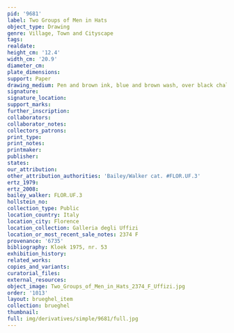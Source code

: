 ```yaml
---
pid: '9681'
label: Two Groups of Men in Hats
object_type: Drawing
genre: Village, Town and Cityscape
tags: 
realdate: 
height_cm: '12.4'
width_cm: '20.9'
diameter_cm: 
plate_dimensions: 
support: Paper
drawing_medium: Pen and brown ink, blue and brown wash, over black chalk
signature: 
signature_location: 
support_marks: 
further_inscription: 
collaborators: 
collaborator_notes: 
collectors_patrons: 
print_type: 
print_notes: 
printmaker: 
publisher: 
states: 
our_attribution: 
other_attribution_authorities: 'Bailey/Walker cat. #FLOR.UF.3'
ertz_1979: 
ertz_2008: 
bailey_walker: FLOR.UF.3
hollstein_no: 
collection_type: Public
location_country: Italy
location_city: Florence
location_collection: Galleria degli Uffizi
location_or_most_recent_sale_notes: 2374 F
provenance: '6735'
bibliography: Kloek 1975, nr. 53
exhibition_history: 
related_works: 
copies_and_variants: 
curatorial_files: 
external_resources: 
object_image: Two_Groups_of_Men_in_Hats_2374_F_Uffizi.jpg
order: '1013'
layout: brueghel_item
collection: brueghel
thumbnail: 
full: img/derivatives/simple/9681/full.jpg
---
```

